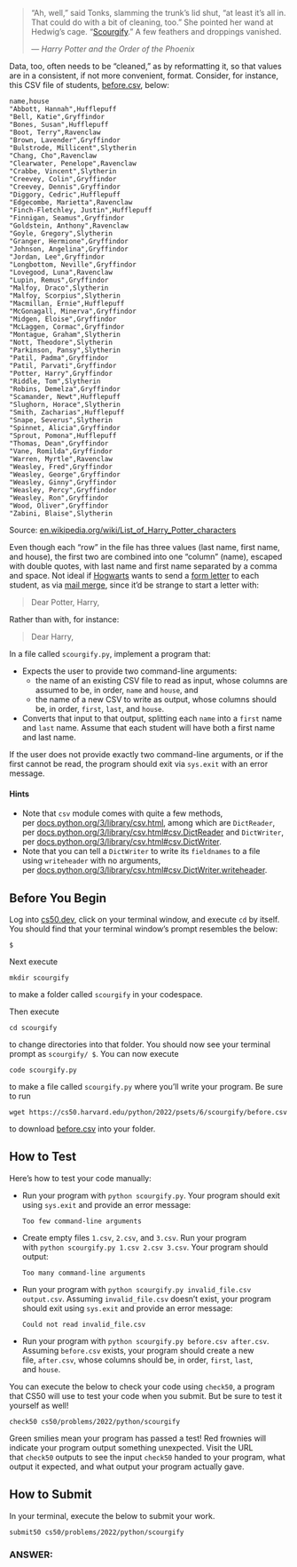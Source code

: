 > “Ah, well,” said Tonks, slamming the trunk’s lid shut, “at least it’s all in. That could do with a bit of cleaning, too.” She pointed her wand at Hedwig’s cage. “[Scourgify](https://harrypotter.fandom.com/wiki/Scouring_Charm).” A few feathers and droppings vanished.
> 
> — _Harry Potter and the Order of the Phoenix_

Data, too, often needs to be “cleaned,” as by reformatting it, so that values are in a consistent, if not more convenient, format. Consider, for instance, this CSV file of students, [before.csv](https://cs50.harvard.edu/python/2022/psets/6/scourgify/before.csv), below:

```csv
name,house
"Abbott, Hannah",Hufflepuff
"Bell, Katie",Gryffindor
"Bones, Susan",Hufflepuff
"Boot, Terry",Ravenclaw
"Brown, Lavender",Gryffindor
"Bulstrode, Millicent",Slytherin
"Chang, Cho",Ravenclaw
"Clearwater, Penelope",Ravenclaw
"Crabbe, Vincent",Slytherin
"Creevey, Colin",Gryffindor
"Creevey, Dennis",Gryffindor
"Diggory, Cedric",Hufflepuff
"Edgecombe, Marietta",Ravenclaw
"Finch-Fletchley, Justin",Hufflepuff
"Finnigan, Seamus",Gryffindor
"Goldstein, Anthony",Ravenclaw
"Goyle, Gregory",Slytherin
"Granger, Hermione",Gryffindor
"Johnson, Angelina",Gryffindor
"Jordan, Lee",Gryffindor
"Longbottom, Neville",Gryffindor
"Lovegood, Luna",Ravenclaw
"Lupin, Remus",Gryffindor
"Malfoy, Draco",Slytherin
"Malfoy, Scorpius",Slytherin
"Macmillan, Ernie",Hufflepuff
"McGonagall, Minerva",Gryffindor
"Midgen, Eloise",Gryffindor
"McLaggen, Cormac",Gryffindor
"Montague, Graham",Slytherin
"Nott, Theodore",Slytherin
"Parkinson, Pansy",Slytherin
"Patil, Padma",Gryffindor
"Patil, Parvati",Gryffindor
"Potter, Harry",Gryffindor
"Riddle, Tom",Slytherin
"Robins, Demelza",Gryffindor
"Scamander, Newt",Hufflepuff
"Slughorn, Horace",Slytherin
"Smith, Zacharias",Hufflepuff
"Snape, Severus",Slytherin
"Spinnet, Alicia",Gryffindor
"Sprout, Pomona",Hufflepuff
"Thomas, Dean",Gryffindor
"Vane, Romilda",Gryffindor
"Warren, Myrtle",Ravenclaw
"Weasley, Fred",Gryffindor
"Weasley, George",Gryffindor
"Weasley, Ginny",Gryffindor
"Weasley, Percy",Gryffindor
"Weasley, Ron",Gryffindor
"Wood, Oliver",Gryffindor
"Zabini, Blaise",Slytherin
```

Source: [en.wikipedia.org/wiki/List_of_Harry_Potter_characters](https://en.wikipedia.org/wiki/List_of_Harry_Potter_characters)

Even though each “row” in the file has three values (last name, first name, and house), the first two are combined into one “column” (name), escaped with double quotes, with last name and first name separated by a comma and space. Not ideal if [Hogwarts](https://en.wikipedia.org/wiki/Hogwarts) wants to send a [form letter](https://en.wikipedia.org/wiki/Form_letter) to each student, as via [mail merge](https://en.wikipedia.org/wiki/Mail_merge), since it’d be strange to start a letter with:

> Dear Potter, Harry,

Rather than with, for instance:

> Dear Harry,

In a file called `scourgify.py`, implement a program that:

- Expects the user to provide two command-line arguments:
    - the name of an existing CSV file to read as input, whose columns are assumed to be, in order, `name` and `house`, and
    - the name of a new CSV to write as output, whose columns should be, in order, `first`, `last`, and `house`.
- Converts that input to that output, splitting each `name` into a `first` name and `last` name. Assume that each student will have both a first name and last name.

If the user does not provide exactly two command-line arguments, or if the first cannot be read, the program should exit via `sys.exit` with an error message.

#### Hints
- Note that `csv` module comes with quite a few methods, per [docs.python.org/3/library/csv.html](https://docs.python.org/3/library/csv.html), among which are `DictReader`, per [docs.python.org/3/library/csv.html#csv.DictReader](https://docs.python.org/3/library/csv.html#csv.DictReader) and `DictWriter`, per [docs.python.org/3/library/csv.html#csv.DictWriter](https://docs.python.org/3/library/csv.html#csv.DictWriter).
- Note that you can tell a `DictWriter` to write its `fieldnames` to a file using `writeheader` with no arguments, per [docs.python.org/3/library/csv.html#csv.DictWriter.writeheader](https://docs.python.org/3/library/csv.html#csv.DictWriter.writeheader).


## Before You Begin

Log into [cs50.dev](https://cs50.dev/), click on your terminal window, and execute `cd` by itself. You should find that your terminal window’s prompt resembles the below:

```
$
```

Next execute

```
mkdir scourgify
```

to make a folder called `scourgify` in your codespace.

Then execute

```
cd scourgify
```

to change directories into that folder. You should now see your terminal prompt as `scourgify/ $`. You can now execute

```
code scourgify.py
```

to make a file called `scourgify.py` where you’ll write your program. Be sure to run

```
wget https://cs50.harvard.edu/python/2022/psets/6/scourgify/before.csv
```

to download [before.csv](https://cs50.harvard.edu/python/2022/psets/6/scourgify/before.csv) into your folder.

## How to Test

Here’s how to test your code manually:

- Run your program with `python scourgify.py`. Your program should exit using `sys.exit` and provide an error message:
    
    ```
    Too few command-line arguments
    ```
    
- Create empty files `1.csv`, `2.csv`, and `3.csv`. Run your program with `python scourgify.py 1.csv 2.csv 3.csv`. Your program should output:
    
    ```
    Too many command-line arguments
    ```
    
- Run your program with `python scourgify.py invalid_file.csv output.csv`. Assuming `invalid_file.csv` doesn’t exist, your program should exit using `sys.exit` and provide an error message:
    
    ```
    Could not read invalid_file.csv
    ```
    
- Run your program with `python scourgify.py before.csv after.csv`. Assuming `before.csv` exists, your program should create a new file, `after.csv`, whose columns should be, in order, `first`, `last`, and `house`.

You can execute the below to check your code using `check50`, a program that CS50 will use to test your code when you submit. But be sure to test it yourself as well!

```
check50 cs50/problems/2022/python/scourgify
```

Green smilies mean your program has passed a test! Red frownies will indicate your program output something unexpected. Visit the URL that `check50` outputs to see the input `check50` handed to your program, what output it expected, and what output your program actually gave.

## How to Submit

In your terminal, execute the below to submit your work.

```
submit50 cs50/problems/2022/python/scourgify
```


### ANSWER:
